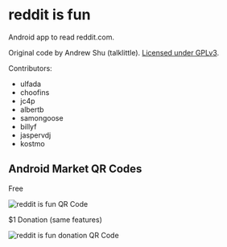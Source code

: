 reddit is fun
=============

Android app to read reddit.com.

Original code by Andrew Shu (talklittle). [Licensed under GPLv3][license].

Contributors:

* ulfada
* choofins
* jc4p
* albertb
* samongoose
* billyf
* jaspervdj
* kostmo

Android Market QR Codes
----------------

Free

![reddit is fun QR
Code](http://chart.apis.google.com/chart?cht=qr&chs=120x120&chl=market%3A%2F%2Fdetails%3Fid%3Dcom.andrewshu.android.reddit
 "Scan with a QR Code reader")

$1 Donation (same features)

![reddit is fun donation QR
Code](http://chart.apis.google.com/chart?cht=qr&chs=120x120&chl=market%3A%2F%2Fdetails%3Fid%3Dcom.andrewshu.android.redditdonation
"Scan with a QR Code reader; $1 donation version")

[license]: http://github.com/talklittle/reddit-is-fun/blob/master/COPYING
